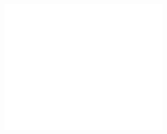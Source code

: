 <div align="center">
	<br>
	<a align="center" href="https://github.com/cnahornyj/groupomania/blob/main/header.svg">
		<img src="header.svg" width="800" height="400">
	</a>
	<br>
</div>
